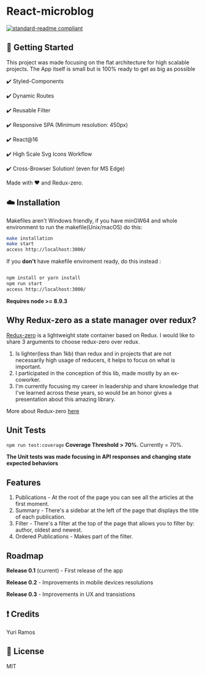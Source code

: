# React-microblog

[![standard-readme compliant](https://img.shields.io/badge/readme%20style-standard-brightgreen.svg?style=flat-square)](https://github.com/RichardLitt/standard-readme)

## :octopus: Getting Started

This project was made focusing on the flat architecture for high scalable projects. The App itself is small but is 100% ready to get as big as possible

:heavy_check_mark: Styled-Components

:heavy_check_mark: Dynamic Routes

:heavy_check_mark: Reusable Filter

:heavy_check_mark: Responsive SPA (Minimum resolution: 450px)

:heavy_check_mark: React@16

:heavy_check_mark: High Scale Svg Icons Workflow

:heavy_check_mark: Cross-Browser Solution! (even for MS Edge)

Made with :heart: and Redux-zero.

## :cloud: Installation

Makefiles aren't Windows friendly, if you have minGW64 and whole environment to run the makefile(Unix/macOS) do this:

```sh
make installation
make start
access http://localhost:3000/
```

If you **don't** have makefile enviroment ready, do this instead :

```sh

npm install or yarn install
npm run start
access http://localhost:3000/
```

**Requires node >= 8.9.3**

## Why Redux-zero as a state manager over redux?

[Redux-zero](https://github.com/redux-zero/redux-zero) is a lightweight state container based on Redux.
I would like to share 3 arguments to choose redux-zero over redux.

1. Is lighter(less than 1kb) than redux and in projects that are not necessarily high usage of reducers, it helps to focus on what is important.
2. I participated in the conception of this lib, made mostly by an ex-coworker.
3. I'm currently focusing my career in leadership and share knowledge that I've learned across these years, so would be
   an honor gives a presentation about this amazing library.

More about Redux-zero [here](https://medium.com/@matheusml/introducing-redux-zero-bea42214c7ee)

## Unit Tests

`npm run test:coverage` **Coverage Threshold > 70%**. Currently = 70%.

**The Unit tests was made focusing in API responses and changing state expected behaviors**

## Features

1. Publications - At the root of the page you can see all the articles at the first moment.
2. Summary - There's a sidebar at the left of the page that displays the title of each publication.
3. Filter - There's a filter at the top of the page that allows you to filter by: author, oldest and newest.
4. Ordered Publications - Makes part of the filter.

## Roadmap

**Release 0.1** (current) - First release of the app

**Release 0.2** - Improvements in mobile devices resolutions

**Release 0.3** - Improvements in UX and transistions

## :exclamation: Credits

Yuri Ramos

## :scroll: License

MIT
